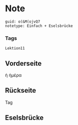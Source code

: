 # Note
```
guid: o(&M(ojvQ7
notetype: Einfach + Eselsbrücke
```

### Tags
```
Lektion11
```

## Vorderseite
ἡ ἡμέρα

## Rückseite
Tag

## Eselsbrücke

